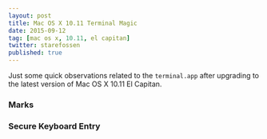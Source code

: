 ```yaml
---
layout: post
title: Mac OS X 10.11 Terminal Magic
date: 2015-09-12
tag: [mac os x, 10.11, el capitan]
twitter: starefossen
published: true
---
```


Just some quick observations related to the `terminal.app` after upgrading to
the latest version of Mac OS X 10.11 El Capitan.

### Marks

### Secure Keyboard Entry

